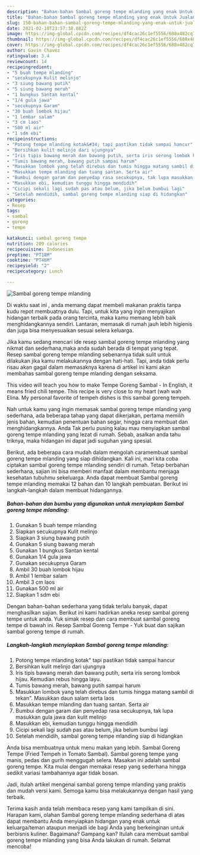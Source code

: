 ```yaml
---
description: "Bahan-bahan Sambal goreng tempe mlanding yang enak Untuk Jualan"
title: "Bahan-bahan Sambal goreng tempe mlanding yang enak Untuk Jualan"
slug: 150-bahan-bahan-sambal-goreng-tempe-mlanding-yang-enak-untuk-jualan
date: 2021-02-10T23:57:38.082Z
image: https://img-global.cpcdn.com/recipes/df4cac26c1ef5556/680x482cq70/sambal-goreng-tempe-mlanding-foto-resep-utama.jpg
thumbnail: https://img-global.cpcdn.com/recipes/df4cac26c1ef5556/680x482cq70/sambal-goreng-tempe-mlanding-foto-resep-utama.jpg
cover: https://img-global.cpcdn.com/recipes/df4cac26c1ef5556/680x482cq70/sambal-goreng-tempe-mlanding-foto-resep-utama.jpg
author: Gavin Chavez
ratingvalue: 3.4
reviewcount: 14
recipeingredient:
- "5 buah tempe mlanding"
- "secukupnya Kulit melinjo"
- "3 siung bawang putih"
- "5 siung bawang merah"
- "1 bungkus Santan kental"
- "1/4 gula jawa"
- "secukupnya Garam"
- "30 buah lombok hijau"
- "1 lembar salam"
- "3 cm laos"
- "500 ml air"
- "1 sdm ebi"
recipeinstructions:
- "Potong tempe mlanding kotak&#34; tapi pastikan tidak sampai hancur"
- "Bersihkan kulit melinjo dari ujungnya"
- "Iris tipis bawang merah dan bawang putih, serta iris serong lombok hijau. Kemudian rebus hingga layu."
- "Tumis bawang merah, bawang putih sampai harum"
- "Masukkan lombok yang telah direbus dan tumis hingga matang sambil di tekan&#34;. Masukkan daun salam serta laos"
- "Masukkan tempe mlanding dan tuang santan. Serta air"
- "Bumbui dengan garam dan penyedap rasa secukupnya, tak lupa masukkan gula jawa dan kulit melinjo"
- "Masukkan ebi, kemudian tunggu hingga mendidih"
- "Cicipi sekali lagi sudah pas atau belum, jika belum bumbui lagi"
- "Setelah mendidih, sambal goreng tempe mlanding siap di hidangkan"
categories:
- Resep
tags:
- sambal
- goreng
- tempe

katakunci: sambal goreng tempe 
nutrition: 209 calories
recipecuisine: Indonesian
preptime: "PT18M"
cooktime: "PT46M"
recipeyield: "2"
recipecategory: Lunch

---
```



![Sambal goreng tempe mlanding](https://img-global.cpcdn.com/recipes/df4cac26c1ef5556/680x482cq70/sambal-goreng-tempe-mlanding-foto-resep-utama.jpg)

Di waktu  saat ini , anda memang dapat membeli makanan praktis tanpa kudu repot membuatnya dulu. Tapi, untuk kita yang ingin menyajikan hidangan terbaik pada orang tercinta, maka kamu memang lebih baik menghidangkannya sendiri. Lantaran, memasak di rumah jauh lebih higienis dan juga bisa menyesuaikan sesuai selera keluarga.

Jika kamu sedang mencari ide resep sambal goreng tempe mlanding yang nikmat dan sederhana,maka anda sudah berada di tempat yang tepat. Resep sambal goreng tempe mlanding  sebenarnya tidak sulit untuk dilakukan jika kamu melakukannya dengan hati-hati. Tapi, anda tidak perlu risau akan gagal dalam memasaknya 
karena di artikel ini kami akan membahas sambal goreng tempe mlanding dengan seksama.  

This video will teach you how to make Tempe Goreng Sambal - In English, it means fried chili tempe. This recipe is very close to my heart (wah wah Elina. My personal favorite of tempeh dishes is this sambal goreng tempeh.

Nah untuk kamu yang ingin memasak sambal goreng tempe mlanding yang sederhana, ada beberapa tahap yang dapat dikerjakan, pertama memilih jenis bahan, kemudian penentuan bahan segar, hingga cara membuat dan menghidangkannya. Anda Tak perlu pusing kalau mau menyiapkan sambal goreng tempe mlanding yang lezat di rumah. Sebab, asalkan anda  tahu triknya, maka hidangan ini dapat jadi suguhan yang spesial.

Berikut, ada beberapa cara mudah dalam mengolah caramembuat sambal goreng tempe mlanding yang siap dihidangkan. Kali ini, mari kita coba ciptakan sambal goreng tempe mlanding sendiri di rumah. Tetap berbahan sederhana, sajian ini bisa memberi manfaat dalam membantu menjaga kesehatan tubuhmu sekeluarga. Anda dapat membuat Sambal goreng tempe mlanding memakai 12 bahan dan 10 langkah pembuatan. Berikut ini langkah-langkah dalam membuat hidangannya.

<!--inarticleads1-->

##### Bahan-bahan dan bumbu yang digunakan untuk menyiapkan Sambal goreng tempe mlanding:

1. Gunakan 5 buah tempe mlanding
1. Siapkan secukupnya Kulit melinjo
1. Siapkan 3 siung bawang putih
1. Gunakan 5 siung bawang merah
1. Gunakan 1 bungkus Santan kental
1. Gunakan 1/4 gula jawa
1. Gunakan secukupnya Garam
1. Ambil 30 buah lombok hijau
1. Ambil 1 lembar salam
1. Ambil 3 cm laos
1. Gunakan 500 ml air
1. Siapkan 1 sdm ebi


Dengan bahan-bahan sederhana yang tidak terlalu banyak, dapat menghasilkan sajian. Berikut ini kami hadirkan aneka resep sambal goreng tempe untuk anda. Yuk simak resep dan cara membuat sambal goreng tempe di bawah ini. Resep Sambal Goreng Tempe - Yuk buat dan sajikan sambal goreng tempe di rumah. 

<!--inarticleads2-->

##### Langkah-langkah menyiapkan Sambal goreng tempe mlanding:

1. Potong tempe mlanding kotak&#34; tapi pastikan tidak sampai hancur
1. Bersihkan kulit melinjo dari ujungnya
1. Iris tipis bawang merah dan bawang putih, serta iris serong lombok hijau. Kemudian rebus hingga layu.
1. Tumis bawang merah, bawang putih sampai harum
1. Masukkan lombok yang telah direbus dan tumis hingga matang sambil di tekan&#34;. Masukkan daun salam serta laos
1. Masukkan tempe mlanding dan tuang santan. Serta air
1. Bumbui dengan garam dan penyedap rasa secukupnya, tak lupa masukkan gula jawa dan kulit melinjo
1. Masukkan ebi, kemudian tunggu hingga mendidih
1. Cicipi sekali lagi sudah pas atau belum, jika belum bumbui lagi
1. Setelah mendidih, sambal goreng tempe mlanding siap di hidangkan


Anda bisa membuatnya untuk menu makan yang lebih. Sambal Goreng Tempe (Fried Tempeh in Tomato Sambal). Sambal goreng tempe yang manis, pedas dan gurih menggugah selera. Masakan ini adalah sambal goreng tempe. Kita mulai dengan memakai resep yang sederhana hingga sedikit variasi tambahannya agar tidak bosan. 

Jadi, itulah artikel mengenai  sambal goreng tempe mlanding  yang praktis dan mudah versi kami. Semoga kamu bisa melakukannya dengan hasil yang terbaik. 

Terima kasih anda telah membaca resep yang kami tampilkan di sini. Harapan kami, olahan  Sambal goreng tempe mlanding sederhana di atas dapat membantu Anda menyiapkan hidangan yang enak untuk keluarga/teman ataupun menjadi ide bagi Anda yang berkeinginan untuk berbisnis kuliner. Bagaimana? Gampang kan? Itulah cara membuat sambal goreng tempe mlanding yang bisa Anda lakukan di rumah. Selamat mencoba!

